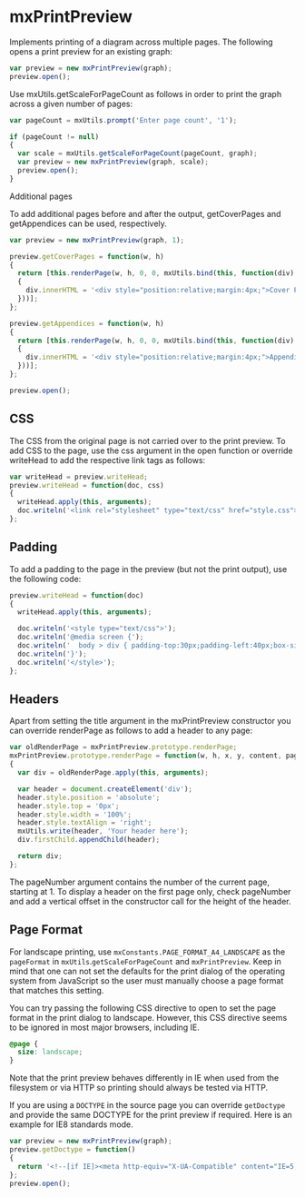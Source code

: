 # mxPrintPreview


Implements printing of a diagram across multiple pages.  The following opens a print preview for an existing graph:

```js
var preview = new mxPrintPreview(graph);
preview.open();
```

Use mxUtils.getScaleForPageCount as follows in order to print the graph across a given number of pages:

```js
var pageCount = mxUtils.prompt('Enter page count', '1');

if (pageCount != null)
{
  var scale = mxUtils.getScaleForPageCount(pageCount, graph);
  var preview = new mxPrintPreview(graph, scale);
  preview.open();
}
```

Additional pages

To add additional pages before and after the output, getCoverPages and getAppendices can be used, respectively.

```js
var preview = new mxPrintPreview(graph, 1);

preview.getCoverPages = function(w, h)
{
  return [this.renderPage(w, h, 0, 0, mxUtils.bind(this, function(div)
  {
    div.innerHTML = '<div style="position:relative;margin:4px;">Cover Page</p>'
  }))];
};

preview.getAppendices = function(w, h)
{
  return [this.renderPage(w, h, 0, 0, mxUtils.bind(this, function(div)
  {
    div.innerHTML = '<div style="position:relative;margin:4px;">Appendix</p>'
  }))];
};

preview.open();
```


## CSS

The CSS from the original page is not carried over to the print preview.  To add CSS to the page, use the css argument in the open function or override writeHead to add the respective link tags as follows:

```js
var writeHead = preview.writeHead;
preview.writeHead = function(doc, css)
{
  writeHead.apply(this, arguments);
  doc.writeln('<link rel="stylesheet" type="text/css" href="style.css">');
};
```

## Padding

To add a padding to the page in the preview (but not the print output), use the following code:

```js
preview.writeHead = function(doc)
{
  writeHead.apply(this, arguments);

  doc.writeln('<style type="text/css">');
  doc.writeln('@media screen {');
  doc.writeln('  body > div { padding-top:30px;padding-left:40px;box-sizing:content-box; }');
  doc.writeln('}');
  doc.writeln('</style>');
};
```

## Headers

Apart from setting the title argument in the mxPrintPreview constructor you can override renderPage as follows to add a header to any page:

```js
var oldRenderPage = mxPrintPreview.prototype.renderPage;
mxPrintPreview.prototype.renderPage = function(w, h, x, y, content, pageNumber)
{
  var div = oldRenderPage.apply(this, arguments);

  var header = document.createElement('div');
  header.style.position = 'absolute';
  header.style.top = '0px';
  header.style.width = '100%';
  header.style.textAlign = 'right';
  mxUtils.write(header, 'Your header here');
  div.firstChild.appendChild(header);

  return div;
};
```

The pageNumber argument contains the number of the current page, starting at 1.  To display a header on the first page only, check pageNumber and add a vertical offset in the constructor call for the height of the header.

## Page Format

For landscape printing, use `mxConstants.PAGE_FORMAT_A4_LANDSCAPE` as the `pageFormat` in `mxUtils`.`getScaleForPageCount` and `mxPrintPreview`.  Keep in mind that one can not set the defaults for the print dialog of the operating system from JavaScript so the user must manually choose a page format that matches this setting.

You can try passing the following CSS directive to open to set the page format in the print dialog to landscape.  However, this CSS directive seems to be ignored in most major browsers, including IE.

```css
@page {
  size: landscape;
}
```

Note that the print preview behaves differently in IE when used from the filesystem or via HTTP so printing should always be tested via HTTP.

If you are using a `DOCTYPE` in the source page you can override `getDoctype` and provide the same DOCTYPE for the print preview if required.  Here is an example for IE8 standards mode.

```js
var preview = new mxPrintPreview(graph);
preview.getDoctype = function()
{
  return '<!--[if IE]><meta http-equiv="X-UA-Compatible" content="IE=5,IE=8" ><![endif]-->';
};
preview.open();
```